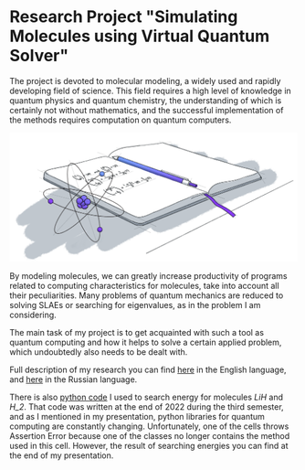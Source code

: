 # Research Project "Simulating Molecules using Virtual Quantum Solver"

The project is devoted to molecular modeling, a widely used and rapidly developing field of science.
This field requires a high level of knowledge in quantum physics and quantum chemistry,
the understanding of which is certainly not without mathematics, and the successful implementation of the methods
requires computation on quantum computers.

![hero.png](sources%2Fhero.png)

By modeling molecules, we can greatly increase productivity of programs related to computing characteristics for
molecules, take into account all their peculiarities. Many problems of quantum mechanics are reduced to solving SLAEs or
searching for eigenvalues, as in the problem I am considering.

The main task of my project is to get acquainted with such a tool as quantum computing and how it helps to solve a
certain applied problem, which undoubtedly also needs to be dealt with.

Full description of my research you can find [here](sources/ENGsemesterProject.pdf) in the English language, and
[here](sources/RUsemesterProject.pdf) in the Russian language.

There is also [python code](src/semester_project.ipynb) I used to search energy for molecules _LiH_ and _H_2_. That code
was written at the end of 2022 during the third semester, and as I mentioned in my presentation, python libraries for
quantum computing are constantly changing. Unfortunately, one of the cells throws Assertion Error because one of the
classes no longer contains the method used in this cell. However, the result of searching energies you can find at the
end of my presentation. 

